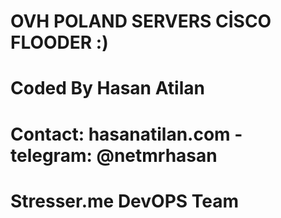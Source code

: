 # OVH POLAND SERVERS CİSCO FLOODER :)
# Coded By Hasan Atilan
# Contact: hasanatilan.com - telegram: @netmrhasan
# Stresser.me DevOPS Team
